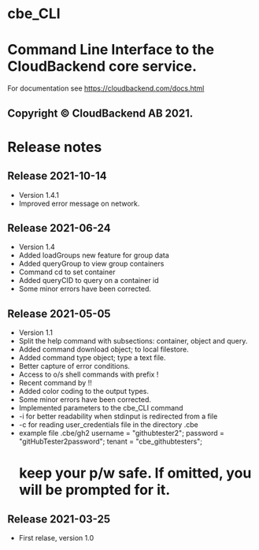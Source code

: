 # cbe_CLI
# Command Line Interface to the CloudBackend core service.

For documentation see  https://cloudbackend.com/docs.html

Copyright © CloudBackend AB 2021.
---------------------------------


Release notes
=============

Release 2021-10-14
------------------
* Version 1.4.1
* Improved error message on network.

Release 2021-06-24
------------------
* Version 1.4
* Added loadGroups new feature for group data
* Added queryGroup to view group containers
* Command cd to set container
* Added queryCID to query on a container id
* Some minor errors have been corrected.


Release 2021-05-05
------------------
* Version 1.1
* Split the help command with subsections: container, object and query.
* Added command download object; to local filestore.
* Added command type object; type a text file. 
* Better capture of error conditions.
* Access to o/s shell commands with prefix !
* Recent command by !!
* Added color coding to the output types.
* Some minor errors have been corrected.
* Implemented parameters to the cbe_CLI command
*   -i for better readability when stdinput is redirected from a file
*   -c for reading user_credentials file in the directory .cbe
* example file .cbe/gh2
  username = "githubtester2";
  password = "gitHubTester2password";
  tenant   = "cbe_githubtesters";
  # keep your p/w safe. If omitted, you will be prompted for it.


Release 2021-03-25
------------------
* First relase, version 1.0

